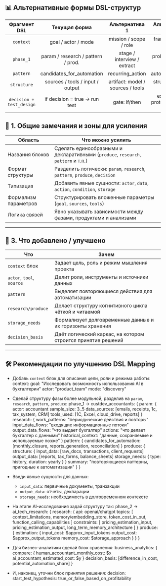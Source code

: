 
## 📊 Альтернативные формы DSL-структур

| Фрагмент DSL              | Текущая форма                        | Альтернатива 1                         | Альтернатива 2                          |
|:-------------------------:|:------------------------------------:|:--------------------------------------:|:---------------------------------------:|
| `context`                 | goal / actor / mode                 | mission / scope / role                | frame / intent / lens                   |
| `phase_1`                 | param / research / pattern / prod.  | stage / interview / extract           | probe / observe / distill               |
| `pattern`                 | candidates_for_automation           | recurring_action                      | automation_seed                         |
| `structure`               | sources / tools / input / output    | artifact: model / sources / tools     | structure block (reuse)                 |
| `decision + test_design` | if decision = true → run test       | gate: if/then                         | experiment: proto / simulate / eval     |




## 🧠 1. Общие замечания и зоны для усиления

| Область                 | Что можно усилить                                                                 |
|------------------------|-----------------------------------------------------------------------------------|
| Названия блоков        | Сделать единообразными и декларативными (`produce`, `research`, `pattern` и т.п.)|
| Формат структуры       | Разделить логически: `param`, `research`, `pattern`, `produce`, `decision`       |
| Типизация              | Добавить явные сущности: `actor`, `data`, `action`, `condition`, `storage`       |
| Формализм параметров   | Структурировать вложенные параметры (`goal`, `sources`, `tools`)                 |
| Логика связей          | Явно указывать зависимости между фазами, продуктами и анализами                  |

---

## 🧱 3. Что добавлено / улучшено

| Что                     | Зачем                                                                 |
|------------------------|----------------------------------------------------------------------|
| `context` блок         | Задает цель, роль и режим мышления проекта                           |
| `actor`, `tool`, `source` | Делит роли, инструменты и источники данных                           |
| `pattern`              | Выделяет повторяющиеся действия для автоматизации                    |
| `research/produce`     | Делает структуру когнитивного цикла чёткой и читаемой                |
| `storage_needs`        | Формализует долговременные данные и их горизонты хранения            |
| `decision_basis`       | Даёт логический каркас, на котором строится принятие решений         |

---

## 🛠 Рекомендации по улучшению DSL Mapping

- Добавь `context` блок для описания цели, роли и режима работы:
  context:
    goal: "Исследовать возможность использования AI в бухгалтерии"
    actor: "product_team"
    mode: "discovery"

- Сделай структуру фазы более модульной, разделив на `param`, `research`, `pattern`, `produce`:
  phase_1 -> custdev_accountants: {
    param: {
      actor: accountant
      sample_size: 3..5
      data_sources: [emails, receipts, 1c, tax_system, CRM]
      tools_used: [1C, Excel, cloud_drive, reports]
    }
    research: {
      work_patterns: "периодические действия и повторы"
      input_data_flows: "входящие информационные потоки"
      output_data_flows: "что выдает бухгалтер"
      actions: "что делает бухгалтер с данными"
      historical_context: "данные, сохраняемые и используемые позже"
    }
    pattern: {
      candidates_for_automation: [monthly_closure, reports_generation, reconciliation]
    }
    produce: {
      structure: {
        input_data: [raw_docs, transactions, client_requests]
        output_data: [reports, tax_forms, balance_sheets]
        storage_needs: { type: history, duration: yearly }
      }
      summary: "повторяющиеся паттерны, пригодные к автоматизации"
    }
  }

- Введи явные сущности для данных:
  - `input_data`: первичные документы, транзакции
  - `output_data`: отчеты, декларации
  - `storage_needs`: необходимость в долговременном контексте

- На этапе AI-исследования задай структуру так:
  phase_2 -> ai_tech_research: {
    research: {
      api: openai/chatgpt
      topics: [
        context_limitations,
        memory/embedding_store,
        token_cost_in_out,
        function_calling_capabilities
      ]
      constraints: [
        pricing_estimation_input,
        pricing_estimation_output,
        long_term_memory_architecture
      ]
    }
    produce: {
      estimation: {
        input_cost: $approx_input_tokens
        output_cost: $approx_output_tokens
        memory_cost: $storage_approach
      }
    }
  }

- Для бизнес-аналитики сделай блок сравнения:
  business_analytics: {
    compare: {
      human_accountant_monthly_cost: $x
      ai_accountant_estimated_cost: $y
    }
    decision_basis: [difference_in_cost, potential_automation_share]
  }

- И, наконец, уточни блок принятия решения:
  decision:
    start_test_hypothesis: true_or_false_based_on_profitability